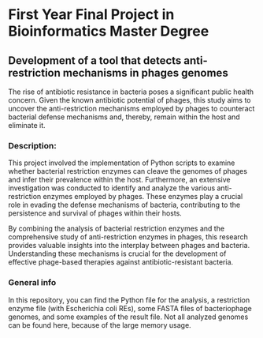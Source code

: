 # First Year Final Project in Bioinformatics Master Degree

## Development of a tool that detects anti-restriction mechanisms in phages genomes

The rise of antibiotic resistance in bacteria poses a significant public health concern. Given the known antibiotic potential of phages, this study aims to uncover the anti-restriction mechanisms employed by phages to counteract bacterial defense mechanisms and, thereby, remain within the host and eliminate it.

### Description:
This project involved the implementation of Python scripts to examine whether bacterial restriction enzymes can cleave the genomes of phages and infer their prevalence within the host. Furthermore, an extensive investigation was conducted to identify and analyze the various anti-restriction enzymes employed by phages. These enzymes play a crucial role in evading the defense mechanisms of bacteria, contributing to the persistence and survival of phages within their hosts.

By combining the analysis of bacterial restriction enzymes and the comprehensive study of anti-restriction enzymes in phages, this research provides valuable insights into the interplay between phages and bacteria. Understanding these mechanisms is crucial for the development of effective phage-based therapies against antibiotic-resistant bacteria.

### General info
In this repository, you can find the Python file for the analysis, a restriction enzyme file (with Escherichia coli REs), some FASTA files of bacteriophage genomes, and some examples of the result file. Not all analyzed genomes can be found here, because of the large memory usage.
